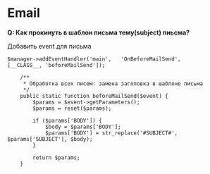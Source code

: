 # Email #

**Q: Как прокинуть в шаблон письма тему(subject) пиьсма?**

Добавить event для письма
```
$manager->addEventHandler('main',   'OnBeforeMailSend',       [__CLASS__, 'beforeMailSend']);
```

```
    /**
     * Обработка всех писем: замена заголовка в шаблоне письма
     */
    public static function beforeMailSend($event) {
        $params = $event->getParameters();
        $params = reset($params);

        if ($params['BODY']) {
            $body = $params['BODY'];
            $params['BODY'] = str_replace('#SUBJECT#', $params['SUBJECT'], $body);
        }

        return $params;
    }
```